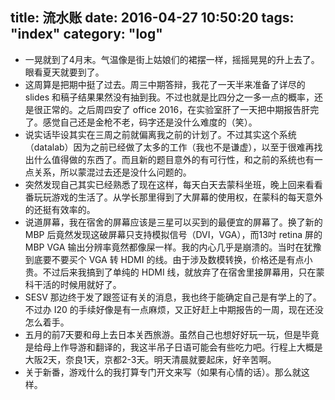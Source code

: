 title: 流水账
date: 2016-04-27 10:50:20
tags: "index"
category: "log"
---
- 一晃就到了4月末。气温像是街上姑娘们的裙摆一样，摇摇晃晃的升上去了。眼看夏天就要到了。
- 这周算是把期中挺了过去。周三中期答辩，我花了一天半来准备了详尽的 slides 和稿子结果果然没有抽到我。不过也就是比四分之一多一点的概率，还是很正常的。之后周四安了 office 2016，在实验室肝了一天把中期报告肝完了。感觉自己还是金枪不老，码字还是没什么难度的（笑）。
- 说实话毕设其实在三周之前就偏离我之前的计划了。不过其实这个系统（datalab）因为之前已经做了太多的工作（我也不是谦虚），以至于很难再找出什么值得做的东西了。而且新的题目意外的有可行性，和之前的系统也有一点关系，所以蒙混过去还是没什么问题的。
- 突然发现自己其实已经熟悉了现在这样，每天白天去蒙科坐班，晚上回来看看番玩玩游戏的生活了。从学长那里得到了大屏幕的使用权，在蒙科的每天意外的还挺有效率的。
- 说道屏幕，我在宿舍的屏幕应该是三星可以买到的最便宜的屏幕了。换了新的 MBP 后竟然发现这破屏幕只支持模拟信号（DVI，VGA），而13吋 retina 屏的 MBP VGA 输出分辨率竟然都像屎一样。我的内心几乎是崩溃的。当时在犹豫到底要不要买个 VGA 转 HDMI 的线。由于涉及数模转换，价格还是有点小贵。不过后来我搞到了单纯的 HDMI 线，就放弃了在宿舍里接屏幕用，只在蒙科干活的时候用就好了。
- SESV 那边终于发了跟签证有关的消息，我也终于能确定自己是有学上的了。不过办 I20 的手续好像是有一点麻烦，又正好赶上中期报告的一周，现在还没怎么着手。
- 五月的前7天要和母上去日本关西旅游。虽然自己也想好好玩一玩，但是毕竟是给母上作导游和翻译的，我这半吊子日语可能会有些吃力吧。行程上大概是大阪2天，奈良1天，京都2-3天。明天清晨就要起床，好辛苦啊。
- 关于新番，游戏什么的我打算专门开文来写（如果有心情的话）。那么就这样。


